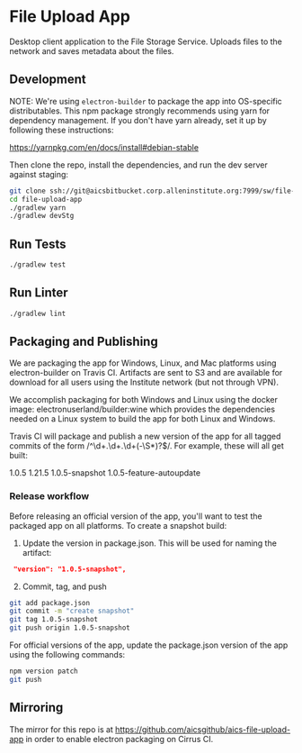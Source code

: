 # File Upload App

Desktop client application to the File Storage Service. Uploads files to the network
and saves metadata about the files. 

## Development

NOTE:
We're using `electron-builder` to package the app into OS-specific distributables.
This npm package strongly recommends using yarn for dependency management. If you don't have
yarn already, set it up by following these instructions:

https://yarnpkg.com/en/docs/install#debian-stable

Then clone the repo, install the dependencies, and run the dev server against staging:

```bash
git clone ssh://git@aicsbitbucket.corp.alleninstitute.org:7999/sw/file-upload-app.git
cd file-upload-app
./gradlew yarn
./gradlew devStg
```

## Run Tests

```bash
./gradlew test
```

## Run Linter

```bash
./gradlew lint
```

## Packaging and Publishing

We are packaging the app for Windows, Linux, and Mac platforms using electron-builder on Travis CI.
Artifacts are sent to S3 and are available for download for all users using the Institute network (but not through VPN).

We accomplish packaging for both Windows and Linux using the docker image: electronuserland/builder:wine
which provides the dependencies needed on a Linux system to build the app for both Linux and Windows.

Travis CI will package and publish a new version of the app for all tagged commits of the form /^\d+\.\d+\.\d+(-\S*)?$/.
For example, these will all get built:

1.0.5
1.21.5
1.0.5-snapshot
1.0.5-feature-autoupdate


### Release workflow

Before releasing an official version of the app, you'll want to test the packaged app on all platforms. To create a
snapshot build:

1. Update the version in package.json. This will be used for naming the artifact:
```json
 "version": "1.0.5-snapshot",
```
2. Commit, tag, and push
```bash
git add package.json
git commit -m "create snapshot"
git tag 1.0.5-snapshot
git push origin 1.0.5-snapshot
```
 
For official versions of the app,
update the package.json version of the app using the following commands:

```bash
npm version patch
git push
```

## Mirroring

The mirror for this repo is at https://github.com/aicsgithub/aics-file-upload-app in order to
enable electron packaging on Cirrus CI.
